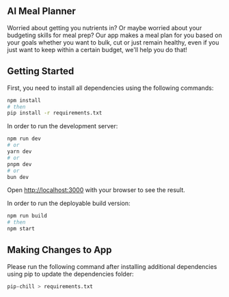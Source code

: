## AI Meal Planner

Worried about getting you nutrients in? Or maybe worried about your budgeting skills for meal prep? Our app makes a meal plan for you based on your goals whether you want to bulk, cut or just remain healthy, even if you just want to keep within a certain budget, we'll help you do that!

## Getting Started

First, you need to install all dependencies using the following commands:

```bash
npm install
# then
pip install -r requirements.txt
```

In order to run the development server:

```bash
npm run dev
# or
yarn dev
# or
pnpm dev
# or
bun dev
```

Open [http://localhost:3000](http://localhost:3000) with your browser to see the result.

In order to run the deployable build version:

```bash
npm run build
# then
npm start
```

## Making Changes to App

Please run the following command after installing additional dependencies using pip to update the dependencies folder:

```bash
pip-chill > requirements.txt
```
